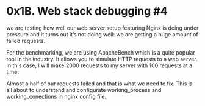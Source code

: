 # 0x1B. Web stack debugging #4

we are testing how well our web server setup featuring Nginx is doing under pressure and it turns out it’s not doing well: we are getting a huge amount of failed requests.

For the benchmarking, we are using ApacheBench which is a quite popular tool in the industry. It allows you to simulate HTTP requests to a web server. In this case, I will make 2000 requests to my server with 100 requests at a time. 

Almost a half of our requests failed and that is what we need to fix. This is all about to understand and configurate working_process and working_conections in nginx config file.
